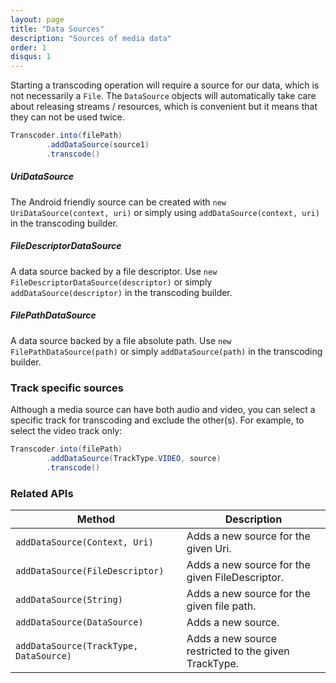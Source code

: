 ```yaml
---
layout: page
title: "Data Sources"
description: "Sources of media data"
order: 1
disqus: 1
---
```


Starting a transcoding operation will require a source for our data, which is not necessarily
a `File`. The `DataSource` objects will automatically take care about releasing streams / resources,
which is convenient but it means that they can not be used twice.

```java
Transcoder.into(filePath)
        .addDataSource(source1)
        .transcode()
```

##### UriDataSource

The Android friendly source can be created with `new UriDataSource(context, uri)` or simply
using `addDataSource(context, uri)` in the transcoding builder.

##### FileDescriptorDataSource

A data source backed by a file descriptor. Use `new FileDescriptorDataSource(descriptor)` or
simply `addDataSource(descriptor)` in the transcoding builder.

##### FilePathDataSource

A data source backed by a file absolute path. Use `new FilePathDataSource(path)` or
simply `addDataSource(path)` in the transcoding builder.

### Track specific sources

Although a media source can have both audio and video, you can select a specific track
for transcoding and exclude the other(s). For example, to select the video track only:
 
```java
Transcoder.into(filePath)
        .addDataSource(TrackType.VIDEO, source)
        .transcode()
```
 
### Related APIs

|Method|Description|
|------|-----------|
|`addDataSource(Context, Uri)`|Adds a new source for the given Uri.|
|`addDataSource(FileDescriptor)`|Adds a new source for the given FileDescriptor.|
|`addDataSource(String)`|Adds a new source for the given file path.|
|`addDataSource(DataSource)`|Adds a new source.|
|`addDataSource(TrackType, DataSource)`|Adds a new source restricted to the given TrackType.|


